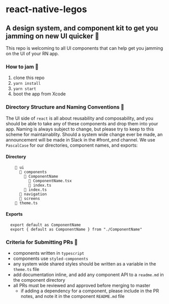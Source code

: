 # react-native-legos
## A design system, and component kit to get you jamming on new UI quicker 🎸
This repo is welcoming to all UI components that can help get you jamming on the UI of your RN app.

### How to jam 🤙
1. clone this repo
2. `yarn install`
3. `yarn start`
4. boot the app from Xcode


### Directory Structure and Naming Conventions 📝
The UI side of `react` is all about reusability and composability, and you should be able to take any of these components and drop them into your app. Naming is always subject to change, but please try to keep to this scheme for maintainablity. Should a system wide change ever be made, an announcement will be made in Slack in the #front_end channel. We use `PascalCase` for our directories, component names, and exports:

#### Directory
```
    📁 ui
      📁 components
        📁 ComponentName
          📄 ComponentName.tsx
          📄 index.ts
        📄 index.ts
      📁 navigation
      📁 screens
    📄 theme.ts
  ```

#### Exports
```
  export default as ComponentName
  export { default as ComponentName } from "./ComponentName"
```

### Criteria for Submitting PRs 🌮
- components written in `typescript`
- components use `styled-components`
- any system wide shared styles should be written as a variable in the `theme.ts` file
- add documentation inline, and add any component API to a `readme.md` in the component directory
- all PRs must be reviewed and approved before merging to master
  - if adding a dependency for a component, please include in the PR notes, and note it in the component `README.md` file
